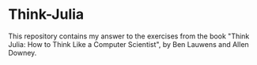 # Think-Julia
This repository contains my answer to the exercises from the book "Think Julia: How to Think Like a Computer Scientist", by Ben Lauwens and Allen Downey.
